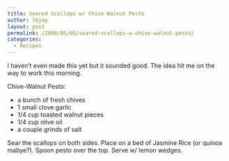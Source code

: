 ```yaml
---
title: Seared Scallops w/ Chive-Walnut Pesto
author: lbjay
layout: post
permalink: /2008/05/05/seared-scallops-w-chive-walnut-pesto/
categories:
  - Recipes
---
```

<abbr class="unapi-id" title=""><!-- &nbsp; --></abbr> 

I haven&#8217;t even made this yet but it sounded good. The idea hit me on the way to work this morning.

Chive-Walnut Pesto:

  * a bunch of fresh chives
  * 1 small clove garlic
  * 1/4 cup toasted walnut pieces
  * 1/4 cup olive oil
  * a couple grinds of salt

Sear the scallops on both sides. Place on a bed of Jasmine Rice (or quinoa mabye?). Spoon pesto over the top. Serve w/ lemon wedges.